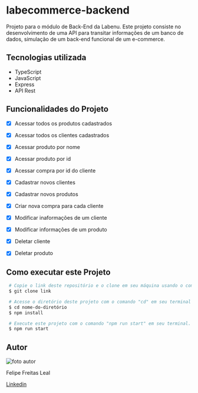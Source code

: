 # **labecommerce-backend**

Projeto para o módulo de Back-End da Labenu. Este projeto consiste no desenvolvimento de uma API para transitar informações de um banco de dados, simulação de um back-end funcional de um e-commerce.

## **Tecnologias utilizada**
 - TypeScript
 - JavaScript
 - Express
 - API Rest

## **Funcionalidades do Projeto**
 - [x] Acessar todos os produtos cadastrados
 - [x] Acessar todos os clientes cadastrados
 - [x] Acessar produto por nome
 - [x] Acessar produto por id
 - [x] Acessar compra por id do cliente
 - [x] Cadastrar novos clientes
 - [x] Cadastrar novos produtos
 - [x] Criar nova compra para cada cliente
 - [x] Modificar inaformações de um cliente
 - [x] Modificar informações de um produto
 - [x] Deletar cliente
 - [x] Deletar produto


<!-- ## **Layout** 
- **Home page**

Esta é a página inicial do projeto.
<img src="./pokedex-labenu/src/assets/pokemon1.png" alt="Home Page"/>

- **Details Page**

Página dos detalhes de cada pokémon, acessível pelo botão "detalhes" em cada card.
<img src="./pokedex-labenu/src/assets/pokemon2.png" alt="Details Page"/>

- **Meus Pokémons**

Nesta página ficam os pokémons capturados pelo usuario
<img src="./pokedex-labenu/src/assets/pokemon3.png" alt="Meus pokémons"/>

## **Demonstração**

[Link demonstração](https://pokedex-leal.surge.sh/) -->

## **Como executar este Projeto**

```bash
 # Copie o link deste repositório e o clone em seu máquina usando o comando "git clone" em seu terminal.
 $ git clone link

 # Acesse o diretório deste projeto com o comando "cd" em seu terminal e instale as dependências necessárias com o comando "npm install".
 $ cd nome-do-diretório
 $ npm install

 # Execute este projeto com o comando "npm run start" em seu terminal.
 $ npm run start
```

 ## **Autor**

 <img src="https://instagram.fssa3-1.fna.fbcdn.net/v/t51.2885-19/315862551_651226713161870_4545511619067187674_n.jpg?stp=dst-jpg_s150x150&_nc_ht=instagram.fssa3-1.fna.fbcdn.net&_nc_cat=102&_nc_ohc=ZRaPQBnKytMAX_PFvSN&edm=ACWDqb8BAAAA&ccb=7-5&oh=00_AfAohqQu_SGN69H_9OFCq7mmva6NZU7oKw75yxvgX4e8fw&oe=63C74C19&_nc_sid=1527a3" alt="foto autor"/>

 Felipe Freitas Leal
 
 <a href="https://www.linkedin.com/in/felipe-freitas-leal/">Linkedin</a>
